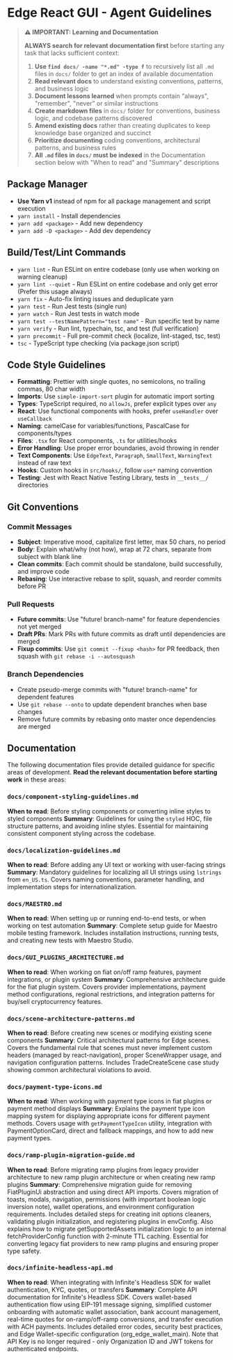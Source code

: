 # Edge React GUI - Agent Guidelines

> **⚠️ IMPORTANT: Learning and Documentation**
>
> **ALWAYS search for relevant documentation first** before starting any task that lacks sufficient context:
>
> 1. **Use `find docs/ -name "*.md" -type f`** to recursively list all `.md` files in `docs/` folder to get an index of available documentation
> 2. **Read relevant docs** to understand existing conventions, patterns, and business logic
> 3. **Document lessons learned** when prompts contain "always", "remember", "never" or similar instructions
> 4. **Create markdown files** in `docs/` folder for conventions, business logic, and codebase patterns discovered
> 5. **Amend existing docs** rather than creating duplicates to keep knowledge base organized and succinct
> 6. **Prioritize documenting** coding conventions, architectural patterns, and business rules
> 7. **All `.md` files in `docs/` must be indexed** in the Documentation section below with "When to read" and "Summary" descriptions

## Package Manager

- **Use Yarn v1** instead of npm for all package management and script execution
- `yarn install` - Install dependencies
- `yarn add <package>` - Add new dependency
- `yarn add -D <package>` - Add dev dependency

## Build/Test/Lint Commands

- `yarn lint` - Run ESLint on entire codebase (only use when working on warning cleanup)
- `yarn lint --quiet` - Run ESLint on entire codebase and only get error (Prefer this usage always)
- `yarn fix` - Auto-fix linting issues and deduplicate yarn
- `yarn test` - Run Jest tests (single run)
- `yarn watch` - Run Jest tests in watch mode
- `yarn test --testNamePattern="test name"` - Run specific test by name
- `yarn verify` - Run lint, typechain, tsc, and test (full verification)
- `yarn precommit` - Full pre-commit check (localize, lint-staged, tsc, test)
- `tsc` - TypeScript type checking (via package.json script)

## Code Style Guidelines

- **Formatting**: Prettier with single quotes, no semicolons, no trailing commas, 80 char width
- **Imports**: Use `simple-import-sort` plugin for automatic import sorting
- **Types**: TypeScript required, no `allowJs`, prefer explicit types over `any`
- **React**: Use functional components with hooks, prefer `useHandler` over `useCallback`
- **Naming**: camelCase for variables/functions, PascalCase for components/types
- **Files**: `.tsx` for React components, `.ts` for utilities/hooks
- **Error Handling**: Use proper error boundaries, avoid throwing in render
- **Text Components**: Use `EdgeText`, `Paragraph`, `SmallText`, `WarningText` instead of raw text
- **Hooks**: Custom hooks in `src/hooks/`, follow `use*` naming convention
- **Testing**: Jest with React Native Testing Library, tests in `__tests__/` directories

## Git Conventions

### Commit Messages

- **Subject**: Imperative mood, capitalize first letter, max 50 chars, no period
- **Body**: Explain what/why (not how), wrap at 72 chars, separate from subject with blank line
- **Clean commits**: Each commit should be standalone, build successfully, and improve code
- **Rebasing**: Use interactive rebase to split, squash, and reorder commits before PR

### Pull Requests

- **Future commits**: Use "future! branch-name" for feature dependencies not yet merged
- **Draft PRs**: Mark PRs with future commits as draft until dependencies are merged
- **Fixup commits**: Use `git commit --fixup <hash>` for PR feedback, then squash with `git rebase -i --autosquash`

### Branch Dependencies

- Create pseudo-merge commits with "future! branch-name" for dependent features
- Use `git rebase --onto` to update dependent branches when base changes
- Remove future commits by rebasing onto master once dependencies are merged

## Documentation

The following documentation files provide detailed guidance for specific areas of development. **Read the relevant documentation before starting work** in these areas:

### `docs/component-styling-guidelines.md`

**When to read**: Before styling components or converting inline styles to styled components
**Summary**: Guidelines for using the `styled` HOC, file structure patterns, and avoiding inline styles. Essential for maintaining consistent component styling across the codebase.

### `docs/localization-guidelines.md`

**When to read**: Before adding any UI text or working with user-facing strings
**Summary**: Mandatory guidelines for localizing all UI strings using `lstrings` from `en_US.ts`. Covers naming conventions, parameter handling, and implementation steps for internationalization.

### `docs/MAESTRO.md`

**When to read**: When setting up or running end-to-end tests, or when working on test automation
**Summary**: Complete setup guide for Maestro mobile testing framework. Includes installation instructions, running tests, and creating new tests with Maestro Studio.

### `docs/GUI_PLUGINS_ARCHITECTURE.md`

**When to read**: When working on fiat on/off ramp features, payment integrations, or plugin system
**Summary**: Comprehensive architecture guide for the fiat plugin system. Covers provider implementations, payment method configurations, regional restrictions, and integration patterns for buy/sell cryptocurrency features.

### `docs/scene-architecture-patterns.md`

**When to read**: Before creating new scenes or modifying existing scene components
**Summary**: Critical architectural patterns for Edge scenes. Covers the fundamental rule that scenes must never implement custom headers (managed by react-navigation), proper SceneWrapper usage, and navigation configuration patterns. Includes TradeCreateScene case study showing common architectural violations to avoid.

### `docs/payment-type-icons.md`

**When to read**: When working with payment type icons in fiat plugins or payment method displays
**Summary**: Explains the payment type icon mapping system for displaying appropriate icons for different payment methods. Covers usage with `getPaymentTypeIcon` utility, integration with PaymentOptionCard, direct and fallback mappings, and how to add new payment types.

### `docs/ramp-plugin-migration-guide.md`

**When to read**: Before migrating ramp plugins from legacy provider architecture to new ramp plugin architecture or when creating new ramp plugins
**Summary**: Comprehensive migration guide for removing FiatPluginUi abstraction and using direct API imports. Covers migration of toasts, modals, navigation, permissions (with important boolean logic inversion note), wallet operations, and environment configuration requirements. Includes detailed steps for creating init options cleaners, validating plugin initialization, and registering plugins in envConfig. Also explains how to migrate getSupportedAssets initialization logic to an internal fetchProviderConfig function with 2-minute TTL caching. Essential for converting legacy fiat providers to new ramp plugins and ensuring proper type safety.

### `docs/infinite-headless-api.md`

**When to read**: When integrating with Infinite's Headless SDK for wallet authentication, KYC, quotes, or transfers
**Summary**: Complete API documentation for Infinite's Headless SDK. Covers wallet-based authentication flow using EIP-191 message signing, simplified customer onboarding with automatic wallet association, bank account management, real-time quotes for on-ramp/off-ramp conversions, and transfer execution with ACH payments. Includes detailed error codes, security best practices, and Edge Wallet-specific configuration (org_edge_wallet_main). Note that API Key is no longer required - only Organization ID and JWT tokens for authenticated endpoints.
